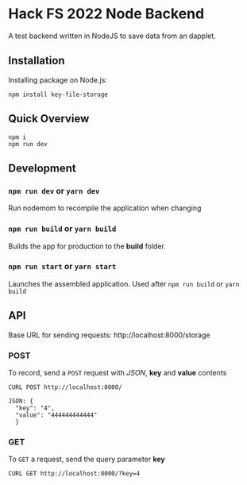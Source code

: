 # Hack FS 2022 Node Backend

A test backend written in NodeJS to save data from an dapplet.

## Installation

Installing package on Node.js:

```
npm install key-file-storage
```

## Quick Overview

```
npm i
npm run dev
```

## Development

### `npm run dev` or `yarn dev`

Run nodemom to recompile the application when changing

### `npm run build` or `yarn build`

Builds the app for production to the **build** folder.

### `npm run start` or `yarn start`

Launches the assembled application.
Used after `npm run build` or `yarn build`

## API

Base URL for sending requests: http://localhost:8000/storage

### POST

To record, send a `POST` request with _JSON_, **key** and **value** contents

```
CURL POST http://localhost:8000/

JSON: {
  "key": "4",
  "value": "444444444444"
  }
```

### GET

To `GET` a request, send the query parameter **key**

```
CURL GET http://localhost:8000/?key=4
```
